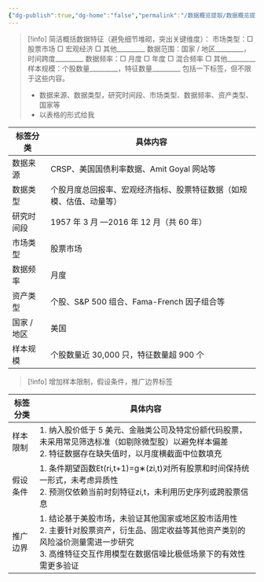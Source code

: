 ```yaml
---
{"dg-publish":true,"dg-home":"false","permalink":"/数据概览提取/数据概览提取-豆包/","tags":["gardenEntry"],"dgPassFrontmatter":true,"created":"2025-06-15T20:59:22.952+08:00"}
---
```



> [!info]
> 简洁概括数据特征（避免细节堆砌，突出关键维度）：
> 市场类型：□ 股票市场 □ 宏观经济 □ 其他_________
> 数据范围：国家 / 地区_________，时间跨度_________
> 数据频率：□ 月度 □ 年度 □ 混合频率 □ 其他_________
> 样本规模：个股数量_________，特征数量_________
> 包括一下标签，但不限于这些内容。
> - 数据来源、数据类型，研究时间段、市场类型、数据频率、资产类型、国家等
> - 以表格的形式给我

|标签分类|具体内容|
|---|---|
|数据来源|CRSP、美国国债利率数据、Amit Goyal 网站等|
|数据类型|个股月度总回报率、宏观经济指标、股票特征数据（如规模、估值、动量等）|
|研究时间段|1957 年 3 月 —2016 年 12 月（共 60 年）|
|市场类型|股票市场|
|数据频率|月度|
|资产类型|个股、S&P 500 组合、Fama-French 因子组合等|
|国家 / 地区|美国|
|样本规模|个股数量近 30,000 只，特征数量超 900 个|

> [!info]
> 增加样本限制，假设条件，推广边界标签

| 标签分类 | 具体内容                                                                                                             |
| ---- | ---------------------------------------------------------------------------------------------------------------- |
| 样本限制 | 1. 纳入股价低于 5 美元、金融类公司及特定份额代码股票，未采用常见筛选标准（如剔除微型股）以避免样本偏差  <br>2. 特征数据存在缺失值时，以月度横截面中位数填充                            |
| 假设条件 | 1. 条件期望函数Et​(ri,t+1​)=g∗(zi,t​)对所有股票和时间保持统一形式，未考虑异质性  <br>2. 预测仅依赖当前时刻特征zi,t​，未利用历史序列或跨股票信息                      |
| 推广边界 | 1. 结论基于美股市场，未验证其他国家或地区股市适用性  <br>2. 主要针对股票资产，衍生品、固定收益等其他资产类别的风险溢价测量需进一步研究  <br>3. 高维特征交互作用模型在数据信噪比极低场景下的有效性需更多验证 |
